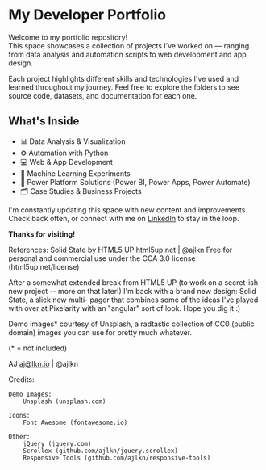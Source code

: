 # My Developer Portfolio

Welcome to my portfolio repository!  
This space showcases a collection of projects I’ve worked on — ranging from data analysis and automation scripts to web development and app design.

Each project highlights different skills and technologies I've used and learned throughout my journey. Feel free to explore the folders to see source code, datasets, and documentation for each one.

## What's Inside

- 📊 Data Analysis & Visualization
- ⚙️ Automation with Python  
- 💻 Web & App Development  
- 🧠 Machine Learning Experiments  
- 📱 Power Platform Solutions (Power BI, Power Apps, Power Automate)  
- 🗂️ Case Studies & Business Projects

I'm constantly updating this space with new content and improvements.  
Check back often, or connect with me on [LinkedIn](https://www.linkedin.com/in/erickpdias/) to stay in the loop.

**Thanks for visiting!**




References:
Solid State by HTML5 UP
html5up.net | @ajlkn
Free for personal and commercial use under the CCA 3.0 license (html5up.net/license)


After a somewhat extended break from HTML5 UP (to work on a secret-ish new project --
more on that later!) I'm back with a brand new design: Solid State, a slick new multi-
pager that combines some of the ideas I've played with over at Pixelarity with an "angular"
sort of look. Hope you dig it :)

Demo images* courtesy of Unsplash, a radtastic collection of CC0 (public domain) images
you can use for pretty much whatever.

(* = not included)

AJ
aj@lkn.io | @ajlkn


Credits:

	Demo Images:
		Unsplash (unsplash.com)

	Icons:
		Font Awesome (fontawesome.io)

	Other:
		jQuery (jquery.com)
		Scrollex (github.com/ajlkn/jquery.scrollex)
		Responsive Tools (github.com/ajlkn/responsive-tools)
